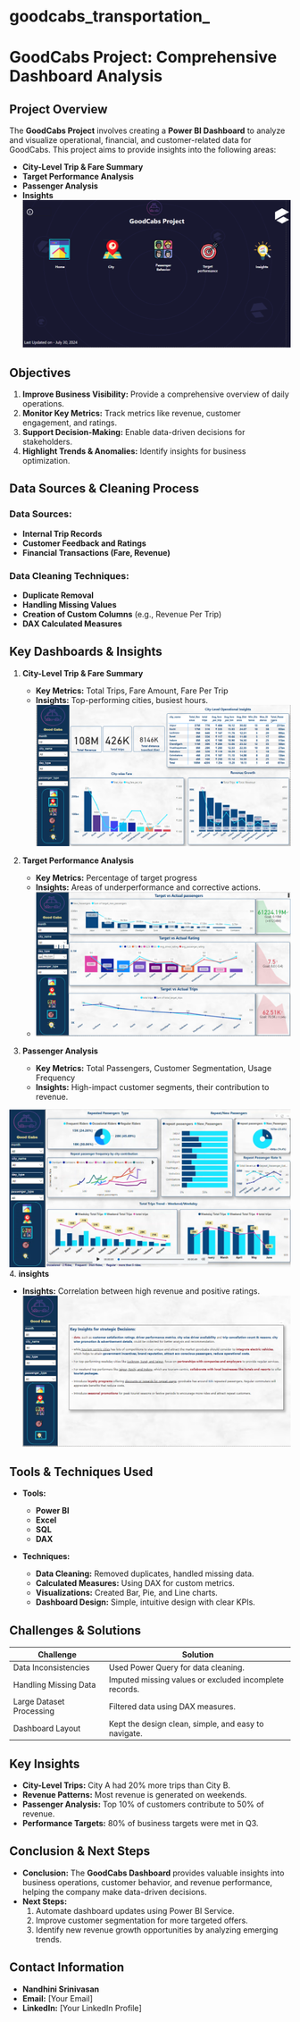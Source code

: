 # goodcabs_transportation_
# GoodCabs Project: Comprehensive Dashboard Analysis

## Project Overview
The **GoodCabs Project** involves creating a **Power BI Dashboard** to analyze and visualize operational, financial, and customer-related data for GoodCabs. This project aims to provide insights into the following areas:

- **City-Level Trip & Fare Summary**
- **Target Performance Analysis**
- **Passenger Analysis**
- **Insights**
![GoodCabs Screenshot](https://github.com/nandhini-srinivasan/goodcabs_transportation_/blob/main/Screenshot%202024-12-07%20204331.png?raw=true)

## Objectives
1. **Improve Business Visibility:** Provide a comprehensive overview of daily operations.
2. **Monitor Key Metrics:** Track metrics like revenue, customer engagement, and ratings.
3. **Support Decision-Making:** Enable data-driven decisions for stakeholders.
4. **Highlight Trends & Anomalies:** Identify insights for business optimization.

## Data Sources & Cleaning Process
### Data Sources:
- **Internal Trip Records**
- **Customer Feedback and Ratings**
- **Financial Transactions (Fare, Revenue)**

### Data Cleaning Techniques:
- **Duplicate Removal**
- **Handling Missing Values**
- **Creation of Custom Columns** (e.g., Revenue Per Trip)
- **DAX Calculated Measures**

## Key Dashboards & Insights
1. **City-Level Trip & Fare Summary**
   - **Key Metrics:** Total Trips, Fare Amount, Fare Per Trip
   - **Insights:** Top-performing cities, busiest hours.
![GoodCabs Screenshot](https://github.com/nandhini-srinivasan/goodcabs_transportation_/blob/main/Screenshot%202024-12-07%20170111.png?raw=true)

2. **Target Performance Analysis**
   - **Key Metrics:** Percentage of target progress
   - **Insights:** Areas of underperformance and corrective actions.
   - ![GoodCabs Screenshot](https://github.com/nandhini-srinivasan/goodcabs_transportation_/blob/main/Screenshot%202024-12-07%20203027.png?raw=true)


3. **Passenger Analysis**
   - **Key Metrics:** Total Passengers, Customer Segmentation, Usage Frequency
   - **Insights:** High-impact customer segments, their contribution to revenue.

![GoodCabs Screenshot](https://github.com/nandhini-srinivasan/goodcabs_transportation_/blob/main/Screenshot%202024-12-07%20203003.png?raw=true)
4. **insights**
   
   - **Insights:** Correlation between high revenue and positive ratings.
![GoodCabs Screenshot](https://github.com/nandhini-srinivasan/goodcabs_transportation_/blob/main/Screenshot%202024-12-07%20203037.png?raw=true)

## Tools & Techniques Used
- **Tools:**
  - **Power BI**
  - **Excel**
  - **SQL**
  - **DAX**

- **Techniques:**
  - **Data Cleaning:** Removed duplicates, handled missing data.
  - **Calculated Measures:** Using DAX for custom metrics.
  - **Visualizations:** Created Bar, Pie, and Line charts.
  - **Dashboard Design:** Simple, intuitive design with clear KPIs.

## Challenges & Solutions
| **Challenge**           | **Solution**                         |
|-------------------------|--------------------------------------|
| Data Inconsistencies    | Used Power Query for data cleaning.  |
| Handling Missing Data   | Imputed missing values or excluded incomplete records. |
| Large Dataset Processing| Filtered data using DAX measures.   |
| Dashboard Layout        | Kept the design clean, simple, and easy to navigate. |

## Key Insights
- **City-Level Trips:** City A had 20% more trips than City B.
- **Revenue Patterns:** Most revenue is generated on weekends.
- **Passenger Analysis:** Top 10% of customers contribute to 50% of revenue.
- **Performance Targets:** 80% of business targets were met in Q3.

## Conclusion & Next Steps
- **Conclusion:** The **GoodCabs Dashboard** provides valuable insights into business operations, customer behavior, and revenue performance, helping the company make data-driven decisions.
- **Next Steps:**
  1. Automate dashboard updates using Power BI Service.
  2. Improve customer segmentation for more targeted offers.
  3. Identify new revenue growth opportunities by analyzing emerging trends.

## Contact Information
- **Nandhini Srinivasan**  
- **Email:** [Your Email]  
- **LinkedIn:** [Your LinkedIn Profile]
